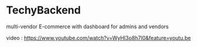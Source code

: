 # TechyBackend
multi-vendor E-commerce with dashboard for admins and vendors

video : https://www.youtube.com/watch?v=WyHI3o8h7I0&feature=youtu.be

